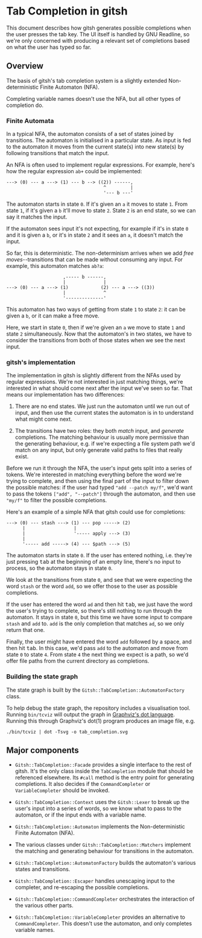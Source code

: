 # Tab Completion in gitsh

This document describes how gitsh generates possible completions when the user
presses the tab key. The UI itself is handled by GNU Readline, so we're only
concerned with producing a relevant set of completions based on what the user
has typed so far.

## Overview

The basis of gitsh's tab completion system is a slightly extended
Non-deterministic Finite Automaton (NFA).

Completing variable names doesn't use the NFA, but all other types of completion
do.

### Finite Automata

In a typical NFA, the automaton consists of a set of states joined by
transitions. The automaton is initialised in a particular state. As input is fed
to the automaton it moves from the current state(s) into new state(s) by
following transitions that match the input.

An NFA is often used to implement regular expressions. For example, here's how
the regular expression `ab+` could be implemented:

    ---> (0) --- a ---> (1) --- b --> ((2)) ------,
                                        ^         |
                                        '--- b ---'

The automaton starts in state `0`. If it's given an `a` it moves to state `1`.
From state `1`, if it's given a `b` it'll move to state `2`. State `2` is an end
state, so we can say it matches the input.

If the automaton sees input it's not expecting, for example if it's in state `0`
and it is given a `b`, or it's in state `2` and it sees an `a`, it doesn't match
the input.

So far, this is deterministic. The non-determinism arrives when we add _free
moves_--transitions that can be made without consuming any input. For example,
this automaton matches `ab?a`:

                         ,----- b ------,
                         |              |
    ---> (0) --- a ---> (1)            (2) --- a ---> ((3))
                         |              ^
                         '--------------'

This automaton has two ways of getting from state `1` to state `2`: it can be
given a `b`, or it can make a free move.

Here, we start in state `0`, then if we're given an `a` we move to state `1` and
state `2` simultaneously. Now that the automaton's in two states, we have to
consider the transitions from both of those states when we see the next input.

### gitsh's implementation

The implementation in gitsh is slightly different from the NFAs used by regular
expressions. We're not interested in just matching things, we're interested in
what should come next after the input we've seen so far. That means our
implementation has two differences:

1. There are no end states. We just run the automaton until we run out of input,
   and then use the current states the automaton is in to understand what might
   come next.

2. The transitions have two roles: they both _match_ input, and _generate_
   completions. The matching behaviour is usually more permissive than the
   generating behaviour, e.g. if we're expecting a file system path we'd match
   on any input, but only generate valid paths to files that really exist.

Before we run it through the NFA, the user's input gets split into a series of
tokens. We're interested in matching everything before the word we're trying to
complete, and then using the final part of the input to filter down the possible
matches: if the user had typed `"add --patch my/f"`, we'd want to pass the
tokens `["add", "--patch"]` through the automaton, and then use `"my/f"` to
filter the possible completions.

Here's an example of a simple NFA that gitsh could use for completions:

    ---> (0) --- stash ---> (1) --- pop -----> (2)
          |                  |
          |                  '----- apply ---> (3)
          |
          '----- add -----> (4) --- $path ---> (5)

The automaton starts in state `0`. If the user has entered nothing, i.e. they're
just pressing <kbd>tab</kbd> at the beginning of an empty line, there's no input
to process, so the automaton stays in state `0`.

We look at the transitions from state `0`, and see that we were expecting the
word `stash` or the word `add`, so we offer those to the user as possible
completions.

If the user has entered the word `ad` and then hit <kbd>tab</kbd>, we just have
the word the user's trying to complete, so there's still nothing to run through
the automaton. It stays in state `0`, but this time we have some input to
compare `stash` and `add` to. `add` is the only completion that matches `ad`, so
we only return that one.

Finally, the user might have entered the word `add` followed by a space, and
then hit <kbd>tab</kbd>. In this case, we'd pass `add` to the automaton and move
from state `0` to state `4`. From state `4` the next thing we expect is a path,
so we'd offer file paths from the current directory as completions.

### Building the state graph

The state graph is built by the `Gitsh::TabCompletion::AutomatonFactory` class.

To help debug the state graph, the repository includes a visualisation tool.
Running `bin/tcviz` will output the graph in [Graphviz's dot language][1].
Running this through Graphviz's dot(1) program produces an image file, e.g.

    ./bin/tcviz | dot -Tsvg -o tab_completion.svg

[1]: http://www.graphviz.org/content/dot-language

## Major components

- `Gitsh::TabCompletion::Facade` provides a single interface to the rest of
  gitsh. It's the only class inside the `TabCompletion` module that should be
  referenced elsewhere. Its `#call` method is the entry point for generating
  completions. It also decides if the `CommandCompleter` or `VariableCompleter`
  should be invoked.

- `Gitsh::TabCompletion::Context` uses the `Gitsh::Lexer` to break up the user's
  input into a series of words, so we know what to pass to the automaton, or if
  the input ends with a variable name.

- `Gitsh::TabCompletion::Automaton` implements the Non-deterministic Finite
  Automaton (NFA).

- The various classes under `Gitsh::TabCompletion::Matchers` implement the
  matching and generating behaviour for transitions in the automaton.

- `Gitsh::TabCompletion::AutomatonFactory` builds the automaton's various
  states and transitions.

- `Gitsh::TabCompletion::Escaper` handles unescaping input to the completer,
  and re-escaping the possible completions.

- `Gitsh::TabCompletion::CommandCompleter` orchestrates the interaction of the
  various other parts.

- `Gitsh::TabCompletion::VariableCompleter` provides an alternative to
  `CommandCompleter`. This doesn't use the automaton, and only completes
  variable names.
